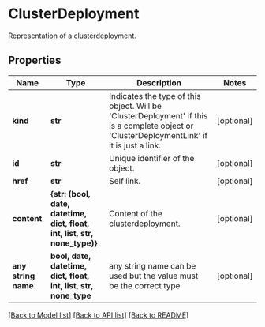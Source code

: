 # ClusterDeployment

Representation of a clusterdeployment.

## Properties
Name | Type | Description | Notes
------------ | ------------- | ------------- | -------------
**kind** | **str** | Indicates the type of this object. Will be &#39;ClusterDeployment&#39; if this is a complete object or &#39;ClusterDeploymentLink&#39; if it is just a link. | [optional]
**id** | **str** | Unique identifier of the object. | [optional]
**href** | **str** | Self link. | [optional]
**content** | **{str: (bool, date, datetime, dict, float, int, list, str, none_type)}** | Content of the clusterdeployment. | [optional]
**any string name** | **bool, date, datetime, dict, float, int, list, str, none_type** | any string name can be used but the value must be the correct type | [optional]

[[Back to Model list]](../README.md#documentation-for-models) [[Back to API list]](../README.md#documentation-for-api-endpoints) [[Back to README]](../README.md)
